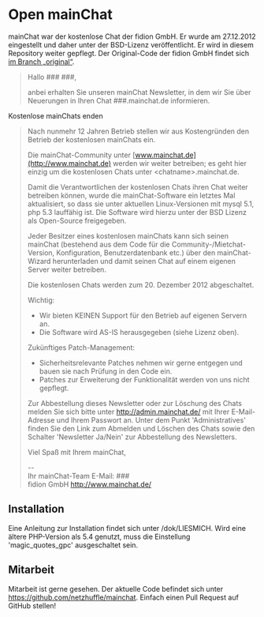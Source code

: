 Open mainChat
========

mainChat war der kostenlose Chat der fidion GmbH. Er wurde am 27.12.2012 eingestellt und daher unter der BSD-Lizenz veröffentlicht.
Er wird in diesem Repository weiter gepflegt. Der Original-Code der fidion GmbH findet sich [im Branch „original“](https://github.com/netzhuffle/mainchat/tree/original).

> Hallo ### ###,
> 
> anbei erhalten Sie unseren mainChat Newsletter, in dem wir Sie über
> Neuerungen in Ihren Chat ###.mainchat.de informieren.
> 
 Kostenlose mainChats enden
> 
> Nach nunmehr 12 Jahren Betrieb stellen wir aus Kostengründen den Betrieb der kostenlosen mainChats ein.
> 
> Die mainChat-Community unter [www.mainchat.de](http://www.mainchat.de) werden wir weiter betreiben; es geht hier einzig um die kostenlosen Chats unter &lt;chatname>.mainchat.de.
> 
> Damit die Verantwortlichen der kostenlosen Chats ihren Chat weiter betreiben können, wurde die mainChat-Software ein letztes Mal aktualisiert, so dass sie unter aktuellen Linux-Versionen mit mysql 5.1, php 5.3 lauffähig ist. Die Software wird hierzu unter der BSD Lizenz als Open-Source freigegeben.
> 
> Jeder Besitzer eines kostenlosen mainChats kann sich seinen mainChat (bestehend aus dem Code für die Community-/Mietchat-Version, Konfiguration, Benutzerdatenbank etc.) über den mainChat-Wizard herunterladen und damit seinen Chat auf einem eigenen Server weiter betreiben.
> 
> Die kostenlosen Chats werden zum 20. Dezember 2012 abgeschaltet.
> 
> Wichtig:  
> - Wir bieten KEINEN Support für den Betrieb auf eigenen Servern an.  
> - Die Software wird AS-IS herausgegeben (siehe Lizenz oben).
> 
> Zukünftiges Patch-Management:  
> - Sicherheitsrelevante Patches nehmen wir gerne entgegen und bauen
> sie nach Prüfung in den Code ein.  
> - Patches zur Erweiterung der Funktionalität werden von uns nicht
gepflegt.
> 
> 
> Zur Abbestellung dieses Newsletter oder zur Löschung des Chats melden
> Sie sich bitte unter http://admin.mainchat.de/ mit Ihrer E-Mail-Adresse
> und Ihrem Passwort an. Unter dem Punkt 'Administratives' finden Sie den
> Link zum Abmelden und Löschen des Chats sowie den Schalter
> 'Newsletter Ja/Nein' zur Abbestellung des Newsletters.
> 
> Viel Spaß mit Ihrem mainChat,
> 
> --  
> Ihr mainChat-Team E-Mail: ###  
> fidion GmbH http://www.mainchat.de/

Installation
------------

Eine Anleitung zur Installation findet sich unter /dok/LIESMICH. Wird eine ältere PHP-Version als 5.4 genutzt, muss die Einstellung 'magic_quotes_gpc' ausgeschaltet sein.

Mitarbeit
---------

Mitarbeit ist gerne gesehen. Der aktuelle Code befindet sich unter https://github.com/netzhuffle/mainchat. Einfach einen Pull Request auf GitHub stellen!
